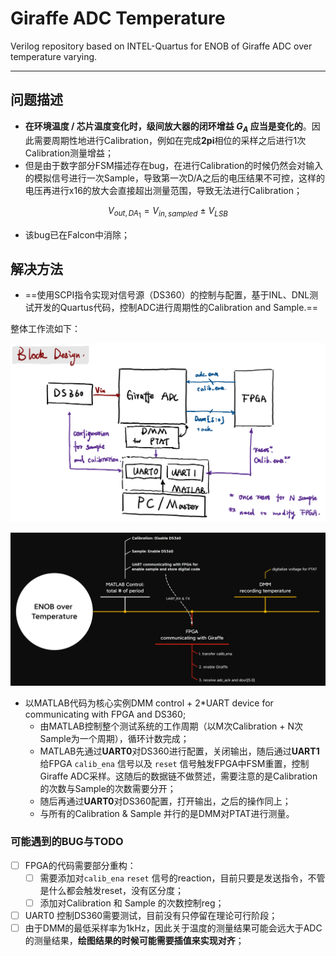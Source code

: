 # Giraffe ADC Temperature

Verilog repository based on INTEL-Quartus for ENOB of Giraffe ADC over temperature varying.

---

## 问题描述


- **在环境温度 / 芯片温度变化时，级间放大器的闭环增益 $G_{A}$ 应当是变化的**。因此需要周期性地进行Calibration，例如在完成**2pi**相位的采样之后进行1次Calibration测量增益；
- 但是由于数字部分FSM描述存在bug，在进行Calibration的时候仍然会对输入的模拟信号进行一次Sample，导致第一次D/A之后的电压结果不可控，这样的电压再进行x16的放大会直接超出测量范围，导致无法进行Calibration；

$$V_{out,DA_{1}} = V_{in,sampled} ~ \pm ~  V_{LSB}$$
- 该bug已在Falcon中消除；

## 解决方法

- ==使用SCPI指令实现对信号源（DS360）的控制与配置，基于INL、DNL测试开发的Quartus代码，控制ADC进行周期性的Calibration and Sample.==

整体工作流如下：

![](./img/Pasted-image-20230606214843.png)

![](./img/Pasted-image-20230606221614.png)

- 以MATLAB代码为核心实例DMM control + 2\*UART device for communicating with FPGA and DS360;
	- 由MATLAB控制整个测试系统的工作周期（以M次Calibration + N次Sample为一个周期），循环计数完成；
	- MATLAB先通过**UART0**对DS360进行配置，关闭输出，随后通过**UART1**给FPGA `calib_ena` 信号以及 `reset` 信号触发FPGA中FSM重置，控制Giraffe ADC采样。这随后的数据链不做赘述，需要注意的是Calibration的次数与Sample的次数需要分开；
	- 随后再通过**UART0**对DS360配置，打开输出，之后的操作同上；
	- 与所有的Calibration & Sample 并行的是DMM对PTAT进行测量。


### 可能遇到的BUG与TODO
- [ ] FPGA的代码需要部分重构：
	- [ ] 需要添加对`calib_ena`  `reset` 信号的reaction，目前只要是发送指令，不管是什么都会触发reset，没有区分度；
	- [ ] 添加对Calibration 和 Sample 的次数控制reg；
- [ ] UART0 控制DS360需要测试，目前没有只停留在理论可行阶段；
- [ ] 由于DMM的最低采样率为1kHz，因此关于温度的测量结果可能会远大于ADC的测量结果，**绘图结果的时候可能需要插值来实现对齐**；
